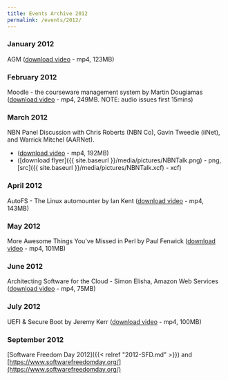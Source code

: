 ```yaml
---
title: Events Archive 2012
permalink: /events/2012/
---
```


### **January 2012**
AGM ([download video](http://www.plug.org.au/video/2012/2012-01-10-Annual-General-Meeting.mp4) - mp4, 123MB)

### **February 2012**
Moodle - the courseware management system by Martin Dougiamas ([download video](http://www.plug.org.au/video/2012/2012-02-14-Moodle.mp4) - mp4, 249MB. NOTE: audio issues first 15mins)

### **March 2012**
NBN Panel Discussion with Chris Roberts (NBN Co), Gavin Tweedie (iiNet), and Warrick Mitchel (AARNet).
* ([download video](http://www.plug.org.au/video/2012/2012-03-13-NBN-Panel.mp4) - mp4, 192MB) 
* ([download flyer]({{ site.baseurl }}/media/pictures/NBNTalk.png) - png,
[src]({{ site.baseurl }}/media/pictures/NBNTalk.xcf) - xcf)

### **April 2012**
AutoFS - The Linux automounter by Ian Kent ([download video](http://www.plug.org.au/video/2012/2012-04-10-AutoFS-IanKent_Lightning-Surfcam.mp4) - mp4, 143MB)

### **May 2012**
More Awesome Things You've Missed in Perl by Paul Fenwick ([download video](http://www.plug.org.au/video/2012/2012-05-01-Perl-Paul_Fenwick.mp4) - mp4, 101MB)

### **June 2012**
Architecting Software for the Cloud - Simon Elisha, Amazon Web Services ([download video](http://www.plug.org.au/video/2012/2012-06-12-Amazon-Cloud.mp4) - mp4, 75MB)

### **July 2012**
UEFI & Secure Boot by Jeremy Kerr ([download video](http://www.plug.org.au/video/2012/2012-07-10-UEFI_and_Secure_Boot.mp4) - mp4, 100MB)

### **September 2012**
[Software Freedom Day 2012]({{< relref "2012-SFD.md" >}}) and [https://www.softwarefreedomday.org/](https://www.softwarefreedomday.org/)
